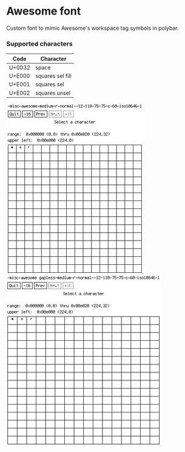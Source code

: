 # Awesome font

Custom font to mimic Awesome's workspace tag symbols in polybar.

### Supported characters

| Code      | Character        |
| --------- | ---------------- |
| U+0032    | space            |
| U+E000    | squares sel fill |
| U+E001    | squares sel      |
| U+E002    | squares unsel    |

![awesome](images/awesome.png) ![awesome gapless](images/awesome-gpl.png)
